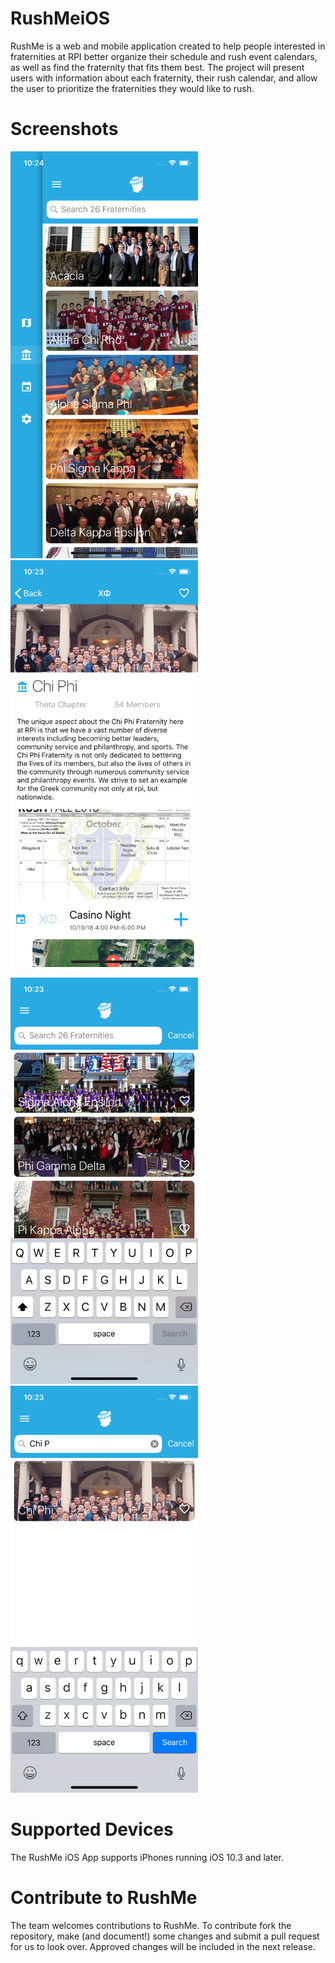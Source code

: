 # RushMeiOS
RushMe is a web and mobile application created to help people interested in fraternities at RPI better organize their schedule and rush event calendars, as well as find the fraternity that fits them best. The project will present users with information about each fraternity, their rush calendar, and allow the user to prioritize the fraternities they would like to rush.


# Screenshots

<img src= "https://raw.githubusercontent.com/RushMeTeam/RushMeiOS/master/fastlane/screenshots/en-US/iPhone%20X-MenuOpen.png" alt="RushMe Menu" width="300" /><img src="https://raw.githubusercontent.com/RushMeTeam/RushMeiOS/master/fastlane/screenshots/en-US/iPhone%20X-FraternityDetail.png" alt="Fraternity Detail View" width="300" />

<img src="https://raw.githubusercontent.com/RushMeTeam/RushMeiOS/master/fastlane/screenshots/en-US/iPhone%20X-FraternityMaster.png" alt="Fraternity Master View" width="300" /> <img src="https://raw.githubusercontent.com/RushMeTeam/RushMeiOS/master/fastlane/screenshots/en-US/iPhone%20X-Searched.png" alt="Fraternity Searching" width="300" /> 


# Supported Devices
The RushMe iOS App supports iPhones running iOS 10.3 and later.

# Contribute to RushMe
The team welcomes contributions to RushMe. To contribute fork the repository, make (and document!) some changes and submit a pull request for us to look over. Approved changes will be included in the next release.
